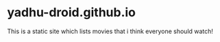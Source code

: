 # yadhu-droid.github.io
This is a static site which lists movies that i think everyone should watch!
